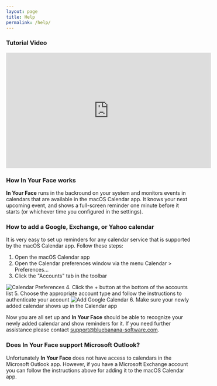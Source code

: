 ```yaml
---
layout: page
title: Help
permalink: /help/
---
```


### Tutorial Video
<iframe width="560" height="315" src="https://www.youtube-nocookie.com/embed/_AwQvXB218Q" title="YouTube video player" frameborder="0" allow="accelerometer; autoplay; clipboard-write; encrypted-media; gyroscope; picture-in-picture" allowfullscreen></iframe>

### How **In Your Face** works
**In Your Face** runs in the backround on your system and monitors events in calendars that are available in the macOS Calendar app.
It knows your next upcoming event, and shows a full-screen reminder one minute before it starts (or whichever time you configured in the settings).

### How to add a Google, Exchange, or Yahoo calendar
It is very easy to set up reminders for any calendar service that is supported by the macOS Calendar app. Follow these steps:

1. Open the macOS Calendar app
2. Open the Calendar preferences window via the menu Calendar > Preferences…
3. Click the "Accounts" tab in the toolbar
<img class="help-screenshot" src="../images/help_calendar_prefs.png" alt="Calendar Preferences">
4. Click the + button at the bottom of the accounts list
5. Choose the appropriate account type and follow the instructions to authenticate your account
<img class="help-screenshot" src="../images/help_calendar_google.png" alt="Add Google Calendar">
6. Make sure your newly added calendar shows up in the Calendar app

Now you are all set up and **In Your Face** should be able to recognize your newly added calendar and show reminders for it.
If you need further assistance please contact [support@bluebanana-software.com](mailto:support@bluebanana-software.com).

### Does **In Your Face** support Microsoft Outlook?
Unfortunately **In Your Face** does not have access to calendars in the Microsoft Outlook app. However, if you have a Microsoft Exchange account you can follow the instructions above for adding it to the macOS Calendar app.